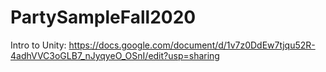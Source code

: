# PartySampleFall2020
 
Intro to Unity: https://docs.google.com/document/d/1v7z0DdEw7tjqu52R-4adhVVC3oGLB7_nJyqyeO_OSnI/edit?usp=sharing